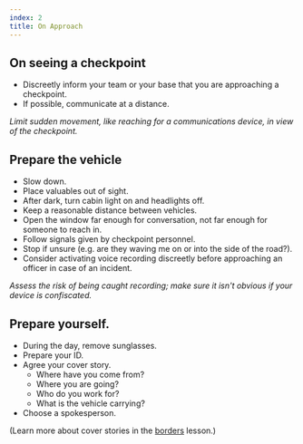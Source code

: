 ```yaml
---
index: 2
title: On Approach
---
```

## On seeing a checkpoint

*	Discreetly inform your team or your base that you are approaching a checkpoint. 
*	If possible, communicate at a distance. 

*Limit sudden movement, like reaching for a communications device, in view of the checkpoint.*  

## Prepare the vehicle

*   Slow down.
*   Place valuables out of sight.
*   After dark, turn cabin light on and headlights off. 
*   Keep a reasonable distance between vehicles.
*   Open the window far enough for conversation, not far enough for someone to reach in. 
*   Follow signals given by checkpoint personnel.
*	Stop if unsure (e.g. are they waving me on or into the side of the road?). 
*	Consider activating voice recording discreetly before approaching an officer in case of an incident.

*Assess the risk of being caught recording; make sure it isn't obvious if your device is confiscated.*

## Prepare yourself.

*   During the day, remove sunglasses. 
*   Prepare your ID. 
*	Agree your cover story.
	* Where have you come from? 
    * Where you are going?
    * Who do you work for?
    * What is the vehicle carrying?  
*   Choose a spokesperson. 

(Learn more about cover stories in the [borders](umbrella://lesson/borders) lesson.)